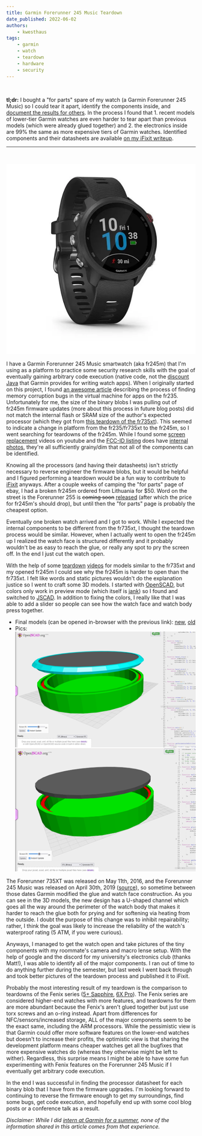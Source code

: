```yaml
---
title: Garmin Forerunner 245 Music Teardown
date_published: 2022-06-02
authors:
    - kwesthaus
tags:
    - garmin
    - watch
    - teardown
    - hardware
    - security
---
```


<br>

**tl;dr:** I bought a "for parts" spare of my watch (a Garmin Forerunner 245 Music) so I could tear it apart, identify the components inside, and [document the results for others](https://www.ifixit.com/Teardown/Garmin+Forerunner+245+Music+Teardown/150396). In the process I found that 1. recent models of lower-tier Garmin watches are even harder to tear apart than previous models (which were already glued together) and 2. the electronics inside are 99% the same as more expensive tiers of Garmin watches. Identified components and their datasheets are available [on my iFixit writeup](https://www.ifixit.com/Teardown/Garmin+Forerunner+245+Music+Teardown/150396#s311798).

---

<br>

![picture of the Garmine Forerunner 245 Music smartwatch](/public/images/fr245m.webp)

I have a Garmin Forerunner 245 Music smartwatch (aka fr245m) that I'm using as a platform to practice some security research skills with the goal of eventually gaining arbitrary code execution (native code, not the [discount Java](https://developer.garmin.com/connect-iq/monkey-c) that Garmin provides for writing watch apps). When I originally started on this project, I found [an awesome article](https://www.atredis.com/blog/2020/11/4/garmin-forerunner-235-dion-blazakis) describing the process of finding memory corruption bugs in the virtual machine for apps on the fr235. Unfortunately for me, the size of the binary blobs I was pulling out of fr245m firmware updates (more about this process in future blog posts) did not match the internal flash or SRAM size of the author's expected processor (which they got from [this teardown of the fr735xt](https://www.ifixit.com/Teardown/Garmin+Forerunner+735XT+Teardown/117852)). This seemed to indicate a change in platform from the fr235/fr735xt to the fr245m, so I went searching for teardowns of the fr245m. While I found some [screen replacement](https://www.youtube.com/watch?v=pJYrldFxTZY&t=115s) videos on youtube and the [FCC-ID listing](https://fccid.io/IPH-03568) does have [internal photos](https://fccid.io/IPH-03568/Internal-Photos/Internal-Photos-4215004), they're all sufficiently grainy/dim that not all of the components can be identified.

Knowing all the processors (and having their datasheets) isn't strictly necessary to reverse engineer the firmware blobs, but it would be helpful and I figured performing a teardown would be a fun way to contribute to [iFixit](https://www.ifixit.com/) anyways. After a couple weeks of camping the "for parts" page of ebay, I had a broken fr245m ordered from Lithuania for $50. Word on the street is the Forerunner 255 is ~~coming soon~~ [released](https://www.garmin.com/en-US/p/780139) (after which the price for fr245m's should drop), but until then the "for parts" page is probably the cheapest option.

Eventually one broken watch arrived and I got to work. While I expected the internal components to be different from the fr735xt, I thought the teardown process would be similar. However, when I actually went to open the fr245m up I realized the watch face is structured differently and it probably wouldn't be as easy to reach the glue, or really any spot to pry the screen off. In the end I just cut the watch open.

With the help of some [teardown](https://www.youtube.com/watch?v=WdbPKmjUrKc&t=31s) [videos](https://www.youtube.com/watch?v=ju9_4paRIXQ&t=279s) for models similar to the fr735xt and my opened fr245m I could see why the fr245m is harder to open than the fr735xt. I felt like words and static pictures wouldn't do the explanation justice so I went to craft some 3D models. I started with [OpenSCAD](https://openscad.org/), but colors only work in preview mode (which itself is [jank](https://en.wikibooks.org/wiki/OpenSCAD_User_Manual/FAQ#What_are_those_strange_flickering_artifacts_in_the_preview.3F)) so I found and switched to [JSCAD](https://openjscad.azurewebsites.net/). In addition to fixing the colors, I really like that I was able to add a slider so people can see how the watch face and watch body press together.

- Final models (can be opened in-browser with the previous link): [new](https://kwest.haus/public/files/new-garmin-glue.jscad), [old](https://kwest.haus/public/files/old-garmin-glue.jscad)
- Pics:
![screenshot of 3D model for new Garmin glue construction](/public/images/new-garmin-glue.png)
![screenshot of 3D model for old Garmin glue construction](/public/images/old-garmin-glue.png)

The Forerunner 735XT was released on May 11th, 2016, and the Forerunner 245 Music was released on April 30th, 2019 ([source](https://en.wikipedia.org/wiki/Garmin_Forerunner#Models_2)), so sometime between those dates Garmin modified the glue and watch face construction. As you can see in the 3D models, the new design has a U-shaped channel which goes all the way around the perimeter of the watch body that makes it harder to reach the glue both for prying and for softening via heating from the outside. I doubt the purpose of this change was to inhibit repairability; rather, I think the goal was likely to increase the reliability of the watch's waterproof rating (5 ATM, if you were curious).

Anyways, I managed to get the watch open and take pictures of the tiny components with my roommate's camera and macro lense setup. With the help of google and the discord for my university's electronics club (thanks Matt!), I was able to identify all of the major components. I ran out of time to do anything further during the semester, but last week I went back through and took better pictures of the teardown process and published it to iFixit.

Probably the most interesting result of my teardown is the comparison to teardowns of the Fenix series ([5+ Sapphire](https://www.edn.com/teardown-a-smartwatch-with-an-athletic-tradition/), [6X Pro](http://www.f-blog.info/garmin-fenix-6x-pro-disassembly-or-teardown-whatever-you-say/)). The Fenix series are considered higher-end watches with more features, and teardowns for them are more abundant because the Fenix's aren't glued together but just use torx screws and an o-ring instead. Apart from differences for NFC/sensors/increased storage, ALL of the major components seem to be the exact same, including the ARM processors. While the pessimistic view is that Garmin could offer more software features on the lower-end watches but doesn't to increase their profits, the optimistic view is that sharing the development platform means cheaper watches get all the bugfixes that more expensive watches do (whereas they otherwise might be left to wither). Regardless, this surprise means I might be able to have some fun experimenting with Fenix features on the Forerunner 245 Music if I eventually get arbitrary code execution.

In the end I was successful in finding the processor datasheet for each binary blob that I have from the firmware upgrades. I'm looking forward to continuing to reverse the firmware enough to get my surroundings, find some bugs, get code execution, and hopefully end up with some cool blog posts or a conference talk as a result.

*Disclaimer: While I did [intern at Garmin for a summer](/career), none of the information shared in this article comes from that experience.*
